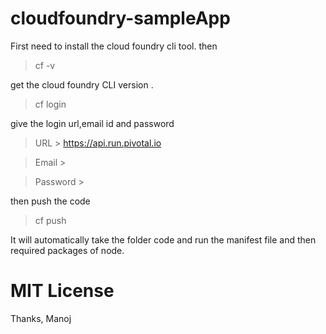 # cloudfoundry-sampleApp

First need to install the cloud foundry cli tool. then
> cf -v

get the cloud foundry CLI version .

> cf login

give the login url,email id and password
> URL > https://api.run.pivotal.io

>Email >

>Password >

then push the code

>cf push

It will automatically take the folder code and run the manifest file and then required packages of node.


# MIT License

Thanks, Manoj